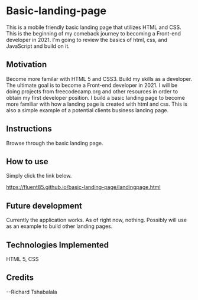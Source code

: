 # Basic-landing-page
This is a mobile friendly basic landing page that utilizes HTML and CSS.  This is the beginning of my comeback journey to becoming a Front-end developer in 2021.  I'm going to review the basics of html, css, and JavaScript and build on it.  
 
## Motivation

Become more familar with HTML 5 and CSS3.  Build my skills as a developer.  The ultimate goal is to become a Front-end developer in 2021.  I will be doing projects from freecodecamp.org and other resources in order to obtain my first developer position.  I build a basic landing page to become more familiar with how a landing page is created with html and css.  This is also a simple example of a potential clients business landing page. 

## Instructions


Browse through the basic landing page.


## How to use

Simply click the link below. 

https://fluent85.github.io/basic-landing-page/landingpage.html




## Future development

Currently the application works.  As of right now, nothing.  Possibly will use as an example to build other landing pages.

## Technologies Implemented

HTML 5, CSS 



## Credits

--Richard Tshabalala